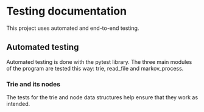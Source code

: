 # Testing documentation

This project uses automated and end-to-end testing.

## Automated testing
Automated testing is done with the pytest library. The three main modules of the program are tested this way: trie, read_file and markov_process.

### Trie and its nodes
The tests for the trie and node data structures help ensure that they work as intended. 
